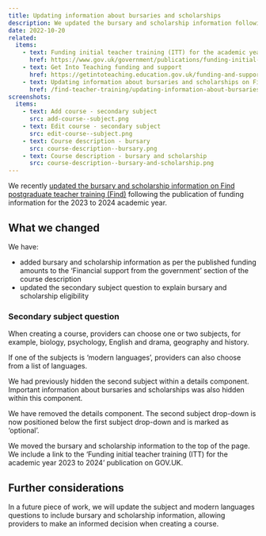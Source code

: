```yaml
---
title: Updating information about bursaries and scholarships
description: We updated the bursary and scholarship information following the publication of funding information for the academic year 2023 to 2024
date: 2022-10-20
related:
  items:
    - text: Funding initial teacher training (ITT) for the academic year 2023 to 2024
      href: https://www.gov.uk/government/publications/funding-initial-teacher-training-itt/funding-initial-teacher-training-itt-academic-year-2023-to-2024
    - text: Get Into Teaching funding and support
      href: https://getintoteaching.education.gov.uk/funding-and-support
    - text: Updating information about bursaries and scholarships on Find postgraduate teacher training
      href: /find-teacher-training/updating-information-about-bursaries-and-scholarships/
screenshots:
  items:
    - text: Add course - secondary subject
      src: add-course--subject.png
    - text: Edit course - secondary subject
      src: edit-course--subject.png
    - text: Course description - bursary
      src: course-description--bursary.png
    - text: Course description - bursary and scholarship
      src: course-description--bursary-and-scholarship.png
---
```


We recently [updated the bursary and scholarship information on Find postgraduate teacher training (Find)](/find-teacher-training/updating-bursary-and-scholarship-information/) following the publication of funding information for the 2023 to 2024 academic year.

## What we changed

We have:

- added bursary and scholarship information as per the published funding amounts to the ‘Financial support from the government’ section of the course description
- updated the secondary subject question to explain bursary and scholarship eligibility

### Secondary subject question

When creating a course, providers can choose one or two subjects, for example, biology, psychology, English and drama, geography and history.

If one of the subjects is ‘modern languages’, providers can also choose from a list of languages.

We had previously hidden the second subject within a details component. Important information about bursaries and scholarships was also hidden within this component.

We have removed the details component. The second subject drop-down is now positioned below the first subject drop-down and is marked as ‘optional’.

We moved the bursary and scholarship information to the top of the page. We include a link to the ‘Funding initial teacher training (ITT) for the academic year 2023 to 2024’ publication on GOV.UK.

## Further considerations

In a future piece of work, we will update the subject and modern languages questions to include bursary and scholarship information, allowing providers to make an informed decision when creating a course.
